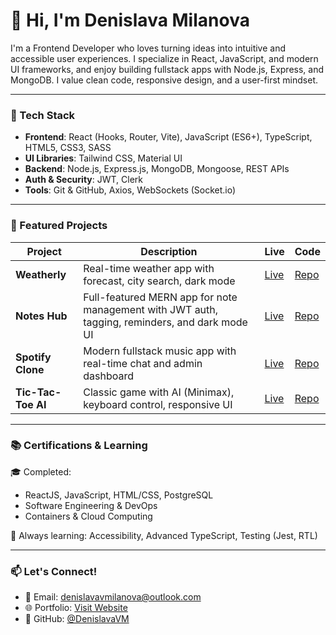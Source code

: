 # 👋 Hi, I'm Denislava Milanova

I'm a Frontend Developer who loves turning ideas into intuitive and accessible user experiences. I specialize in React, JavaScript, and modern UI frameworks, and enjoy building fullstack apps with Node.js, Express, and MongoDB. I value clean code, responsive design, and a user-first mindset.

---

### 🔧 Tech Stack
- **Frontend**: React (Hooks, Router, Vite), JavaScript (ES6+), TypeScript, HTML5, CSS3, SASS
- **UI Libraries**: Tailwind CSS, Material UI
- **Backend**: Node.js, Express.js, MongoDB, Mongoose, REST APIs
- **Auth & Security**: JWT, Clerk
- **Tools**: Git & GitHub, Axios, WebSockets (Socket.io)

---

### 🚀 Featured Projects

| Project | Description | Live | Code |
|--------|-------------|------|------|
| **Weatherly** | Real-time weather app with forecast, city search, dark mode | [Live](https://weatherly-tau-three.vercel.app/) | [Repo](https://github.com/DenislavaVM/weatherly) |
| **Notes Hub** | Full-featured MERN app for note management with JWT auth, tagging, reminders, and dark mode UI | [Live](https://notes-hub-mern.vercel.app/) | [Repo](https://github.com/DenislavaVM/NotesHub-MERN) |
| **Spotify Clone** | Modern fullstack music app with real-time chat and admin dashboard | [Live](https://spotify-clone-black-theta.vercel.app) | [Repo](https://github.com/DenislavaVM/spotify-clone) |
| **Tic-Tac-Toe AI** | Classic game with AI (Minimax), keyboard control, responsive UI | [Live](https://denislavavm.github.io/TicTacToe/) | [Repo](https://github.com/DenislavaVM/TicTacToe) |

---

### 📚 Certifications & Learning

🎓 Completed:
- ReactJS, JavaScript, HTML/CSS, PostgreSQL
- Software Engineering & DevOps
- Containers & Cloud Computing

🧠 Always learning: Accessibility, Advanced TypeScript, Testing (Jest, RTL)

---

### 📫 Let's Connect!

- 📧 Email: [denislavavmilanova@outlook.com](mailto:denislavavmilanova@outlook.com)
- 🌐 Portfolio: [Visit Website](https://denislavavm.github.io/portfolio-website)
- 🐙 GitHub: [@DenislavaVM](https://github.com/DenislavaVM)
